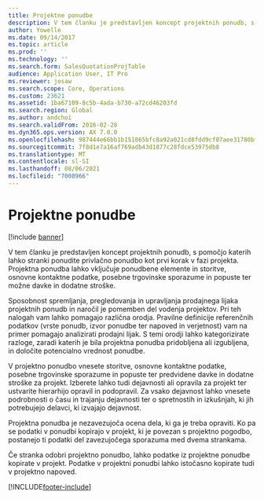 ```yaml
---
title: Projektne ponudbe
description: V tem članku je predstavljen koncept projektnih ponudb, s pomočjo katerih lahko stranki ponudite privlačno ponudbo kot prvi korak v fazi projekta. Projektna ponudba lahko vključuje ponudbene elemente in storitve, osnovne kontaktne podatke, posebne trgovinske sporazume in popuste ter možne davke in dodatne stroške.
author: Yowelle
ms.date: 09/14/2017
ms.topic: article
ms.prod: ''
ms.technology: ''
ms.search.form: SalesQuotationProjTable
audience: Application User, IT Pro
ms.reviewer: josaw
ms.search.scope: Core, Operations
ms.custom: 23621
ms.assetid: 1ba67109-8c5b-4ada-b730-a72cd46203fd
ms.search.region: Global
ms.author: andchoi
ms.search.validFrom: 2016-02-28
ms.dyn365.ops.version: AX 7.0.0
ms.openlocfilehash: 987444e66bb1b151065bfc8a92a021cd8fdd9cf07aee31780bf7607dc4de221c
ms.sourcegitcommit: 7f8d1e7a16af769adb43d1877c28fdce53975db8
ms.translationtype: MT
ms.contentlocale: sl-SI
ms.lasthandoff: 08/06/2021
ms.locfileid: "7008966"
---
```

# <a name="project-quotations"></a>Projektne ponudbe

[!include [banner](../includes/banner.md)]

V tem članku je predstavljen koncept projektnih ponudb, s pomočjo katerih lahko stranki ponudite privlačno ponudbo kot prvi korak v fazi projekta. Projektna ponudba lahko vključuje ponudbene elemente in storitve, osnovne kontaktne podatke, posebne trgovinske sporazume in popuste ter možne davke in dodatne stroške. 

Sposobnost spremljanja, pregledovanja in upravljanja prodajnega lijaka projektnih ponudb in naročil je pomemben del vodenja projektov. Pri teh nalogah vam lahko pomagajo različna orodja. Pravilne definicije referenčnih podatkov (vrste ponudb, izvor ponudbe ter napoved in verjetnost) vam na primer pomagajo analizirati prodajni lijak. S temi orodji lahko kategorizirate razloge, zaradi katerih je bila projektna ponudba pridobljena ali izgubljena, in določite potencialno vrednost ponudbe. 

V projektno ponudbo vnesete storitve, osnovne kontaktne podatke, posebne trgovinske sporazume in popuste ter predvidene davke in dodatne stroške za projekt. Izberete lahko tudi dejavnosti ali opravila za projekt ter ustvarite hierarhijo opravil in podopravil. Za vsako dejavnost lahko vnesete podrobnosti o času in trajanju dejavnosti ter o spretnostih in izkušnjah, ki jih potrebujejo delavci, ki izvajajo dejavnost. 

Projektna ponudba je nezavezujoča ocena dela, ki ga je treba opraviti. Ko pa se podatki v ponudbi kopirajo v projekt, ki je povezan s projektno pogodbo, postanejo ti podatki del zavezujočega sporazuma med dvema strankama. 

Če stranka odobri projektno ponudbo, lahko podatke iz projektne ponudbe kopirate v projekt. Podatke v projektni ponudbi lahko istočasno kopirate tudi v projektno napoved.





[!INCLUDE[footer-include](../includes/footer-banner.md)]